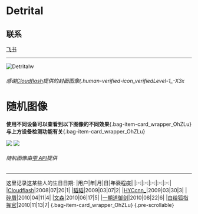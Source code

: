 # Detrital

## 联系
[飞书](https://www.feishu.cn/invitation/page/add_contact/?token=119vd34e-217d-439c-bcbf-3d5e73267f0a)

***

![Detritalw](https://z3.ax1x.com/2021/11/20/IqqQIg.jpg)  
###### 感谢[Cloudflash](/Users/1160968 "跳转到Cloudflash#1160968的个人主页→")提供的封面图像{.human-verified-icon_verifiedLevel-1_-X3x
# 随机图像

**使用不同设备可以查看到以下图像的不同效果**{.bag-item-card_wrapper_OhZLu}  
**与上方设备检测功能有关**{.bag-item-card_wrapper_OhZLu}

![](https://api.imlazy.ink/img-phone)
![](https://api.imlazy.ink/img)

###### 随机图像由[雫 API](https://api.imlazy.ink/ "https://api.imlazy.ink/→")提供
***
这里记录这某些人的生日日期:
|用户|年|月|日|~~年衰程度~~|
|:-:|:-:|:-:|:-:|:-:|
|[Cloudflash](/Users/1160968 "跳转到Cloudflash#1160968的个人主页→")|2008|07|20|1|
|[韬韬](/Users/1148087 "跳转到韬韬#1148087的个人主页→")|2009|03|07|2|
|[HYCcnn_](/Users/1167076 "跳转到HYCcnn_#1167076的个人主页→")|2009|03|30|3|
|[碎屑](/Users/1201590 "你已经在这啦!再次点击以刷新页面◌")|2010|04|11|4|
|[文森](/Users/1157358 "跳转到文森#1157358的个人主页→")|2010|06|17|5|
|[一朝道御剑](/Users/1208677 "跳转到一朝道御剑#1208677的个人主页→")|2010|08|22|6|
|[白给狐指挥官](/Users/1201415 "跳转到白给狐指挥官#1201415的个人主页→")|2010|11|13|7|
{.bag-item-card_wrapper_OhZLu}
{.pre-scrollable}